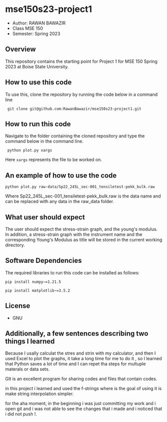# mse150s23-project1

* Author: RAWAN BAWAZIR
* Class MSE 150
* Semester: Spring 2023

## Overview
This repository contains the starting point for Project 1 for MSE 150 Spring 2023 at Boise State University.


## How to use this code

To use this, clone the repository by running the code below in a command line

```{none}
 git clone git@github.com:RawanBawazir/mse150s23-project1.git
 ```
 
 ## How to run this code
 
 Navigate to the folder containing the cloned repository and type the command below in the command line.
 
```{none}
 python plot.py xargs 
```
 
 Here `xargs` represents the file to be worked on.
 
 ## An example of how to use the code
 
 ```{none}
 python plot.py raw-data/Sp22_245L_sec-001_tensiletest-pekk_bulk.raw 
```

Where Sp22_245L_sec-001_tensiletest-pekk_bulk.raw is the data name and can be replaced with any data in the raw_data folder.

## What user should expect

The user should expect the stress-strain graph, and the young's modulus. In addition, a stress-strain graph with the instrument name and the corresponding Young's Modulus as title will be stored in the current working directory.

## Software Dependencies

The required libraries to run this code can be installed as follows:

```{none}
pip install numpy~=1.21.5
```
```{none}
pip install matplotlib~=3.5.2
```

## License

* GNU

## Additionally, a few sentences describing two things I learned

Because I usally calculat the stres and strin with my calculator, and then I used Excel to plot the graphs, it take a long time for me to do it , so I learned that Python saves a lot of time and I can repet tha steps for multuple materals or data sets.

GIt is an excellent program for sharing codes and files that contain codes. 

in this project i learned and used the f-strings where is the goal of using it is make string interpolation simpler.

for the aha moment, in the beginning i was just committing my work and i open git and i was not able to see the changes that i made and i noticed that i did not push !.


